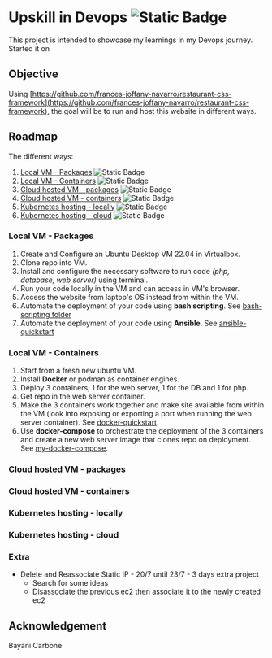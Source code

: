 # Upskill in Devops ![Static Badge](https://img.shields.io/badge/In%20progress-royalblue)
This project is intended to showcase my learnings in my Devops journey. Started it on

## Objective
Using [https://github.com/frances-joffany-navarro/restaurant-css-framework](https://github.com/frances-joffany-navarro/restaurant-css-framework), the goal will be to run and host this website in different ways.

## Roadmap
The different ways:
1. [Local VM - Packages](#local-vm-packages) ![Static Badge](https://img.shields.io/badge/Done-darkgreen)
2. [Local VM - Containers](#local-vm-containers) ![Static Badge](https://img.shields.io/badge/Done-darkgreen)
3. [Cloud hosted VM - packages](#cloud-hosted-vm-packages) ![Static Badge](https://img.shields.io/badge/Done-darkgreen)
4. [Cloud hosted VM - containers](#cloud-hosted-vm-containers) ![Static Badge](https://img.shields.io/badge/Done-darkgreen)
5. [Kubernetes hosting - locally](#kubernetes-hosting-locally) ![Static Badge](https://img.shields.io/badge/To%20do-grey)
6. [Kubernetes hosting - cloud](#kubernetes-hosting-cloud) ![Static Badge](https://img.shields.io/badge/To%20do-grey)

<a id="local-vm-packages"></a>
### Local VM - Packages
1. Create and Configure an Ubuntu Desktop VM 22.04 in Virtualbox.
2. Clone repo into VM.
3. Install and configure the necessary software to run code *(php, database, web server)* using terminal.
4. Run your code locally in the VM and can access in VM's browser.
5. Access the website from laptop's OS instead from within the VM.
6. Automate the deployment of your code using **bash scripting**. See [bash-scripting folder](https://github.com/frances-joffany-navarro/upskill-devops/tree/main/bash-scripting)
7. Automate the deployment of your code using **Ansible**. See [ansible-quickstart](https://github.com/frances-joffany-navarro/upskill-devops/tree/main/ansible_quickstart)

<a id="local-vm-containers"></a>
### Local VM - Containers 
1. Start from a fresh new ubuntu VM.
2. Install **Docker** or podman as container engines.
3. Deploy 3 containers; 1 for the web server, 1 for the DB and 1 for php.
4. Get repo in the web server container.
5. Make the 3 containers work together and make site available from within the VM (look into exposing or exporting a port when running the web server container). See [docker-quickstart](https://github.com/frances-joffany-navarro/upskill-devops/tree/main/docker_quickstart).
6. Use **docker-compose** to orchestrate the deployment of the 3 containers and create a new web server image that clones repo on deployment. See [my-docker-compose](https://github.com/frances-joffany-navarro/upskill-devops/tree/main/my-docker-compose).

<a id="cloud-hosted-vm-packages"></a>
### Cloud hosted VM - packages

<a id="cloud-hosted-vm-containers"></a>
### Cloud hosted VM - containers

<a id="kubernetes-hosting-locally"></a>
### Kubernetes hosting - locally

<a id="kubernetes-hosting-cloud"></a>
### Kubernetes hosting - cloud

### Extra
- Delete and Reassociate Static IP - 20/7 until 23/7 -  3 days extra project
  - Search for some ideas 
  - Disassociate the previous ec2 then associate it to the newly created ec2

## Acknowledgement
Bayani Carbone
